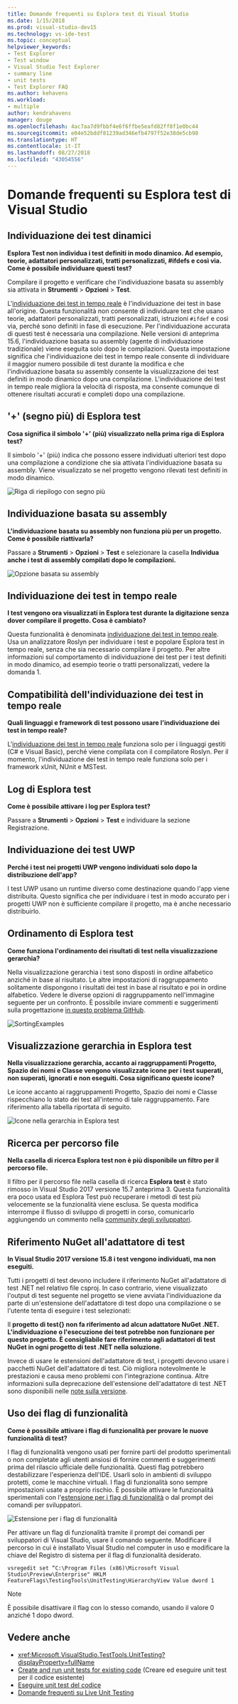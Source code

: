 ```yaml
---
title: Domande frequenti su Esplora test di Visual Studio
ms.date: 1/15/2018
ms.prod: visual-studio-dev15
ms.technology: vs-ide-test
ms.topic: conceptual
helpviewer_keywords:
- Test Explorer
- Test window
- Visual Studio Test Explorer
- summary line
- unit tests
- Test Explorer FAQ
ms.author: kehavens
ms.workload:
- multiple
author: kendrahavens
manager: douge
ms.openlocfilehash: 4ac7aa7d9fbbf4e6f6ffbe5eafd82ff8f1e0bc44
ms.sourcegitcommit: e04e52bddf81239ad346efb4797f52e38de5cb98
ms.translationtype: HT
ms.contentlocale: it-IT
ms.lasthandoff: 08/27/2018
ms.locfileid: "43054556"
---
```

# <a name="visual-studio-test-explorer-faq"></a>Domande frequenti su Esplora test di Visual Studio

## <a name="dynamic-test-discovery"></a>Individuazione dei test dinamici
**Esplora Test non individua i test definiti in modo dinamico. Ad esempio, teorie, adattatori personalizzati, tratti personalizzati, #ifdefs e così via. Come è possibile individuare questi test?**

  Compilare il progetto e verificare che l'individuazione basata su assembly sia attivata in **Strumenti** > **Opzioni** > **Test**.

  L'[individuazione dei test in tempo reale](https://go.microsoft.com/fwlink/?linkid=862824) è l'individuazione dei test in base all'origine. Questa funzionalità non consente di individuare test che usano teorie, adattatori personalizzati, tratti personalizzati, istruzioni `#ifdef` e così via, perché sono definiti in fase di esecuzione. Per l'individuazione accurata di questi test è necessaria una compilazione. Nelle versioni di anteprima 15.6, l'individuazione basata su assembly (agente di individuazione tradizionale) viene eseguita solo dopo le compilazioni. Questa impostazione significa che l'individuazione dei test in tempo reale consente di individuare il maggior numero possibile di test durante la modifica e che l'individuazione basata su assembly consente la visualizzazione dei test definiti in modo dinamico dopo una compilazione. L'individuazione dei test in tempo reale migliora la velocità di risposta, ma consente comunque di ottenere risultati accurati e completi dopo una compilazione.

## <a name="test-explorer--plus-symbol"></a>'+' (segno più) di Esplora test
**Cosa significa il simbolo '+' (più) visualizzato nella prima riga di Esplora test?**

  Il simbolo '+' (più) indica che possono essere individuati ulteriori test dopo una compilazione a condizione che sia attivata l'individuazione basata su assembly. Viene visualizzato se nel progetto vengono rilevati test definiti in modo dinamico.

  ![Riga di riepilogo con segno più](media/testex-plussymbol.png)

## <a name="assembly-based-discovery"></a>Individuazione basata su assembly
**L'individuazione basata su assembly non funziona più per un progetto. Come è possibile riattivarla?**

  Passare a **Strumenti** > **Opzioni** > **Test** e selezionare la casella **Individua anche i test di assembly compilati dopo le compilazioni.**

  ![Opzione basata su assembly](media/testex-toolsoptions.png)

## <a name="real-time-test-discovery"></a>Individuazione dei test in tempo reale
**I test vengono ora visualizzati in Esplora test durante la digitazione senza dover compilare il progetto. Cosa è cambiato?**

  Questa funzionalità è denominata [individuazione dei test in tempo reale](https://go.microsoft.com/fwlink/?linkid=862824). Usa un analizzatore Roslyn per individuare i test e popolare Esplora test in tempo reale, senza che sia necessario compilare il progetto. Per altre informazioni sul comportamento di individuazione dei test per i test definiti in modo dinamico, ad esempio teorie o tratti personalizzati, vedere la domanda 1.

## <a name="real-time-test-discovery-compatibility"></a>Compatibilità dell'individuazione dei test in tempo reale
**Quali linguaggi e framework di test possono usare l'individuazione dei test in tempo reale?**

  L'[individuazione dei test in tempo reale](https://go.microsoft.com/fwlink/?linkid=862824) funziona solo per i linguaggi gestiti (C# e Visual Basic), perché viene compilata con il compilatore Roslyn. Per il momento, l'individuazione dei test in tempo reale funziona solo per i framework xUnit, NUnit e MSTest.

## <a name="test-explorer-logs"></a>Log di Esplora test
**Come è possibile attivare i log per Esplora test?**

  Passare a **Strumenti** > **Opzioni** > **Test** e individuare la sezione Registrazione.

## <a name="uwp-test-discovery"></a>Individuazione dei test UWP
**Perché i test nei progetti UWP vengono individuati solo dopo la distribuzione dell'app?**

  I test UWP usano un runtime diverso come destinazione quando l'app viene distribuita. Questo significa che per individuare i test in modo accurato per i progetti UWP non è sufficiente compilare il progetto, ma è anche necessario distribuirlo.

## <a name="test-explorer-sorting"></a>Ordinamento di Esplora test
**Come funziona l'ordinamento dei risultati di test nella visualizzazione gerarchia?**

  Nella visualizzazione gerarchia i test sono disposti in ordine alfabetico anziché in base al risultato. Le altre impostazioni di raggruppamento solitamente dispongono i risultati dei test in base al risultato e poi in ordine alfabetico. Vedere le diverse opzioni di raggruppamento nell'immagine seguente per un confronto. È possibile inviare commenti e suggerimenti sulla progettazione [in questo problema GitHub](https://github.com/Microsoft/vstest/issues/1425).

  ![SortingExamples](media/testex-sortingex.png)

## <a name="test-explorer-hierarchy-view"></a>Visualizzazione gerarchia in Esplora test
**Nella visualizzazione gerarchia, accanto ai raggruppamenti Progetto, Spazio dei nomi e Classe vengono visualizzate icone per i test superati, non superati, ignorati e non eseguiti. Cosa significano queste icone?**

  Le icone accanto ai raggruppamenti Progetto, Spazio dei nomi e Classe rispecchiano lo stato dei test all'interno di tale raggruppamento. Fare riferimento alla tabella riportata di seguito.

  ![Icone nella gerarchia in Esplora test](media/testex-hierarchyicons.png)

## <a name="search-by-file-path"></a>Ricerca per percorso file
**Nella casella di ricerca Esplora test non è più disponibile un filtro per il percorso file.**

Il filtro per il percorso file nella casella di ricerca **Esplora test** è stato rimosso in Visual Studio 2017 versione 15.7 anteprima 3. Questa funzionalità era poco usata ed Esplora Test può recuperare i metodi di test più velocemente se la funzionalità viene esclusa. Se questa modifica interrompe il flusso di sviluppo di progetti in corso, comunicarlo aggiungendo un commento nella [community degli sviluppatori](https://developercommunity.visualstudio.com/).

## <a name="test-adapter-nuget-reference"></a>Riferimento NuGet all'adattatore di test
**In Visual Studio 2017 versione 15.8 i test vengono individuati, ma non eseguiti.**

Tutti i progetti di test devono includere il riferimento NuGet all'adattatore di test .NET nel relativo file csproj. In caso contrario, viene visualizzato l'output di test seguente nel progetto se viene avviata l'individuazione da parte di un'estensione dell'adattatore di test dopo una compilazione o se l'utente tenta di eseguire i test selezionati: 

Il **progetto di test{} non fa riferimento ad alcun adattatore NuGet .NET. L'individuazione o l'esecuzione dei test potrebbe non funzionare per questo progetto. È consigliabile fare riferimento agli adattatori di test NuGet in ogni progetto di test .NET nella soluzione.**

Invece di usare le estensioni dell'adattatore di test, i progetti devono usare i pacchetti NuGet dell'adattatore di test. Ciò migliora notevolmente le prestazioni e causa meno problemi con l'integrazione continua. Altre informazioni sulla deprecazione dell'estensione dell'adattatore di test .NET sono disponibili nelle [note sulla versione](/visualstudio/releasenotes/vs2017-preview-relnotes#testadapterextension).

## <a name="using-feature-flags"></a>Uso dei flag di funzionalità
**Come è possibile attivare i flag di funzionalità per provare le nuove funzionalità di test?**

I flag di funzionalità vengono usati per fornire parti del prodotto sperimentali o non completate agli utenti ansiosi di fornire commenti e suggerimenti prima del rilascio ufficiale delle funzionalità. Questi flag potrebbero destabilizzare l'esperienza dell'IDE. Usarli solo in ambienti di sviluppo protetti, come le macchine virtuali. I flag di funzionalità sono sempre impostazioni usate a proprio rischio. È possibile attivare le funzionalità sperimentali con l'[estensione per i flag di funzionalità](https://marketplace.visualstudio.com/items?itemName=PaulHarrington.FeatureFlagsExtension) o dal prompt dei comandi per sviluppatori.

![Estensione per i flag di funzionalità](media/testex-featureflag.png)

Per attivare un flag di funzionalità tramite il prompt dei comandi per sviluppatori di Visual Studio, usare il comando seguente. Modificare il percorso in cui è installato Visual Studio nel computer in uso e modificare la chiave del Registro di sistema per il flag di funzionalità desiderato.

```shell
vsregedit set “C:\Program Files (x86)\Microsoft Visual Studio\Preview\Enterprise" HKLM FeatureFlags\TestingTools\UnitTesting\HierarchyView Value dword 1
```

> [!NOTE]
> È possibile disattivare il flag con lo stesso comando, usando il valore 0 anziché 1 dopo dword.

## <a name="see-also"></a>Vedere anche

- <xref:Microsoft.VisualStudio.TestTools.UnitTesting?displayProperty=fullName>
- [Create and run unit tests for existing code](http://msdn.microsoft.com/e8370b93-085b-41c9-8dec-655bd886f173) (Creare ed eseguire unit test per il codice esistente)
- [Eseguire unit test del codice](unit-test-your-code.md)
- [Domande frequenti su Live Unit Testing](live-unit-testing-faq.md)
